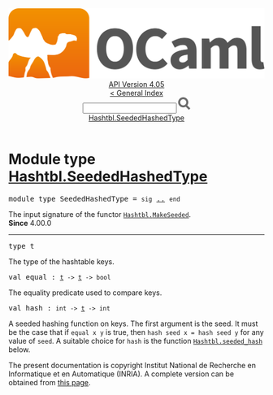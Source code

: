 <!-- ((! set title API !)) ((! set documentation !)) ((! set api !)) ((! set nobreadcrumb !)) -->
<div class="api"><header><nav class="toc brand"><a class="brand" href="https://ocaml.org/"><img src="colour-logo-gray.svg" class="svg" alt="OCaml"></a></nav><nav class="toc"><div class="toc_version"><a href="/docs" id="version-select">API Version 4.05</a></div><a href="index.html">&lt; General Index</a><div class="api_search"><input type="text" name="apisearch" id="api_search" oninput="mySearch(false);" onkeypress="this.oninput();" onclick="this.oninput();" onpaste="this.oninput();">
<img src="search_icon.svg" alt="Search" class="svg" onclick="mySearch(false)"></div>
<div id="search_results"></div><div class="toc_title"><a href="#top">Hashtbl.SeededHashedType</a></div><ul></ul></nav></header>

<h1>Module type <a href="type_Hashtbl.SeededHashedType.html">Hashtbl.SeededHashedType</a></h1>

<pre><span class="keyword">module type</span> SeededHashedType = <code class="code"><span class="keyword">sig</span></code> <a href="Hashtbl.SeededHashedType.html">..</a> <code class="code"><span class="keyword">end</span></code></pre><div class="info modtype top">
The input signature of the functor <a href="Hashtbl.MakeSeeded.html"><code class="code"><span class="constructor">Hashtbl</span>.<span class="constructor">MakeSeeded</span></code></a>.<br>
<b>Since</b> 4.00.0<br>
</div>
<hr width="100%">

<pre><span id="TYPEt"><span class="keyword">type</span> <code class="type"></code>t</span> </pre>
<div class="info ">
The type of the hashtable keys.<br>
</div>


<pre><span id="VALequal"><span class="keyword">val</span> equal</span> : <code class="type"><a href="Hashtbl.SeededHashedType.html#TYPEt">t</a> -&gt; <a href="Hashtbl.SeededHashedType.html#TYPEt">t</a> -&gt; bool</code></pre><div class="info ">
The equality predicate used to compare keys.<br>
</div>

<pre><span id="VALhash"><span class="keyword">val</span> hash</span> : <code class="type">int -&gt; <a href="Hashtbl.SeededHashedType.html#TYPEt">t</a> -&gt; int</code></pre><div class="info ">
A seeded hashing function on keys.  The first argument is
          the seed.  It must be the case that if <code class="code">equal&nbsp;x&nbsp;y</code> is true,
          then <code class="code">hash&nbsp;seed&nbsp;x&nbsp;=&nbsp;hash&nbsp;seed&nbsp;y</code> for any value of <code class="code">seed</code>.
          A suitable choice for <code class="code">hash</code> is the function <a href="Hashtbl.html#VALseeded_hash"><code class="code"><span class="constructor">Hashtbl</span>.seeded_hash</code></a>
          below.<br>
</div>
<div class="copyright">The present documentation is copyright Institut National de Recherche en Informatique et en Automatique (INRIA). A complete version can be obtained from <a href="http://caml.inria.fr/pub/docs/manual-ocaml/">this page</a>.</div></div>